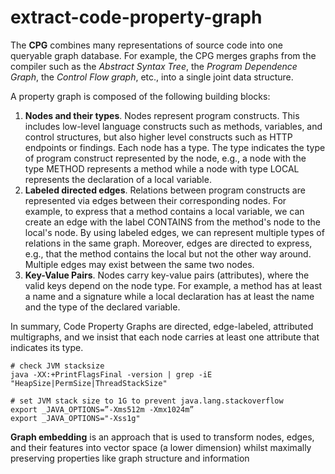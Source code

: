 # extract-code-property-graph

<p>
The <strong>CPG</strong> combines many representations of source code into one queryable graph database. For example, the CPG merges graphs from the compiler such as the <em>Abstract Syntax Tree</em>, the <em>Program Dependence Graph</em>, the <em>Control Flow graph</em>, etc., into a single joint data structure.
</p>

<p>
A property graph is composed of the following building blocks:
</p>

<ol>
<li><strong>Nodes and their types</strong>. Nodes represent program constructs. This includes low-level language constructs such as methods, variables, and control structures, but also higher level constructs such as HTTP endpoints or findings. Each node has a type. The type indicates the type of program construct represented by the node, e.g., a node with the type METHOD represents a method while a node with type LOCAL represents the declaration of a local variable.</li>

<li><strong>Labeled directed edges</strong>. Relations between program constructs are represented via edges between their corresponding nodes. For example, to express that a method contains a local variable, we can create an edge with the label CONTAINS from the method's node to the local's node. By using labeled edges, we can represent multiple types of relations in the same graph. Moreover, edges are directed to express, e.g., that the method contains the local but not the other way around. Multiple edges may exist between the same two nodes.</li>

<li><strong>Key-Value Pairs</strong>. Nodes carry key-value pairs (attributes), where the valid keys depend on the node type. For example, a method has at least a name and a signature while a local declaration has at least the name and the type of the declared variable.</li>
</ol>

<p>
In summary, Code Property Graphs are directed, edge-labeled, attributed multigraphs, and we insist that each node carries at least one attribute that indicates its type.
</p>

```shell
# check JVM stacksize
java -XX:+PrintFlagsFinal -version | grep -iE "HeapSize|PermSize|ThreadStackSize"
```

```shell
# set JVM stack size to 1G to prevent java.lang.stackoverflow
export _JAVA_OPTIONS=”-Xms512m -Xmx1024m”
export _JAVA_OPTIONS="-Xss1g"
```

<p>
<strong>Graph embedding</strong> is an approach that is used to transform nodes, edges, and their features into vector space (a lower dimension) whilst maximally preserving properties like graph structure and information
</p>
